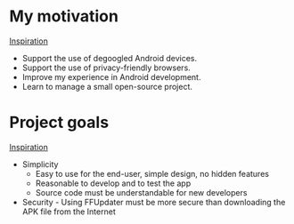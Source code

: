 # My motivation

[Inspiration](https://kodimensional.dev/goalkeeper)

 - Support the use of degoogled Android devices.
 - Support the use of privacy-friendly browsers.
 - Improve my experience in Android development.
 - Learn to manage a small open-source project.

# Project goals

[Inspiration](https://kodimensional.dev/goalkeeper)

 - Simplicity
   - Easy to use for the end-user, simple design, no hidden features
   - Reasonable to develop and to test the app
   - Source code must be understandable for new developers
 - Security - Using FFUpdater must be more secure than downloading the APK file from the Internet
